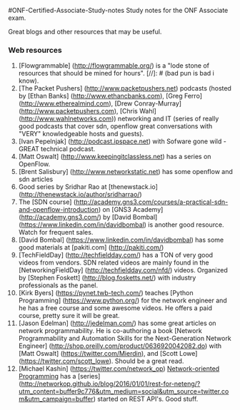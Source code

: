 #ONF-Certified-Associate-Study-notes
Study notes for the ONF Associate exam. 

<!---
[Those for the Engineer exam are linked [here] (http://www.).]: # I decided to use github as it would also help me to learn and become familiar with github at the same time. An excellent way to learn github is through the [Committmas] (http://www.) page. I wasn't quite able to tag along, but rewatching? the videos later on was super helpful. ) [//]: # (Great resources include [the] (http://www.) [following] (http://www.) [Youtube] (http://www.) [playlists] (http://www.). I have used mostly public resources and have tried linking to them when I can. I also used the [ Oreilly book ] (http://www.); if textbooks are more your thing, [these] (http://www.) [seem] (http://www.) [to] (http://www.) [be] (http://www.) [good] (http://www.), but I haven't read them so caveat emptor. There are tons of [videos] (http://www.) [on] (http://www.) [Youtube] (http://www.) [that] (http://www.) [can] (http://www.) [get] (http://www.) [one] (http://www.) [up] (http://www.) [to] (http://www.) [speed] (http://www.) [quickly] (http://www.). These are just a few, search for [SDN] (http://www.), [OpenFlow] (http://www.), or any of the other buzz words.]: # ()
-->
Great blogs and other resources that may be useful.

### Web resources
1. [Flowgrammable] (http://flowgrammable.org/) is a "lode stone of resources that should be mined for hours". [//]: # (bad pun is bad i know).
2. [The Packet Pushers] (http://www.packetpushers.net) podcasts (hosted by [Ethan Banks] (http://www.ethancbanks.com), [Greg Ferro] (http://www.etherealmind.com), [Drew Conray-Murray] (http://www.packetpushers.com), [Chris Wahl] (http://www.wahlnetworks.com)) networking and IT (series of really good podcasts that cover sdn, openflow great conversations with "VERY" knowledgeable hosts and guests).
3. [Ivan Pepelnjak] (http://podcast.ipspace.net) with Sofware gone wild - GREAT technical podcast.
4. [Matt Oswalt] (http://www.keepingitclassless.net) has a series on OpenFlow.
5. [Brent Salisbury] (http://www.networkstatic.net) has some openflow and sdn articles
6. Good series by Sridhar Rao at [thenewstack.io] (http://thenewstack.io/author/sridharrao/)
7. The [SDN course] (http://academy.gns3.com/courses/a-practical-sdn-and-openflow-introduction) on [GNS3 Academy] (http://academy.gns3.com/) by [David Bombal] (https://www.linkedin.com/in/davidbombal) is another good resource. Watch for frequent sales.
8. [David Bombal] (https://www.linkedin.com/in/davidbombal) has some good materials at [pakiti.com] (http://pakiti.com/)
9. [TechFieldDay] (http://techfieldday.com/) has a TON of very good videos from vendors. SDN related videos are mainly found in the [NetworkingFieldDay] (http://techfieldday.com/nfd/) videos. Organized by [Stephen Foskett] (http://blog.fosketts.net/) with industry professionals as the panel.
10. [Kirk Byers] (https://pynet.twb-tech.com/) teaches [Python Programming] (https://www.python.org/) for the network engineer and he has a free course and some awesome videos. He offers a paid course, pretty sure it will be great.
11. [Jason Edelman] (http://jedelman.com/) has some great articles on network programmability. He is co-authoring a book [Network Programmability and Automation Skills for the Next-Generation Network Engineer] (http://shop.oreilly.com/product/0636920042082.do) with [Matt Oswalt] (https://twitter.com/Mierdin), and [Scott Lowe] (https://twitter.com/scott_lowe). Should be a great read.
12. [Michael Kashin] (https://twitter.com/network_op) [Network-oriented Programming](http://networkop.github.io/) has a [series] (http://networkop.github.io/blog/2016/01/01/rest-for-neteng/?utm_content=buffer9c776&utm_medium=social&utm_source=twitter.com&utm_campaign=buffer) started on REST API's. Good stuff.
